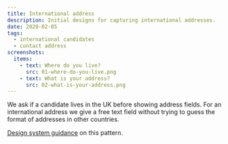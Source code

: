 ```yaml
---
title: International address
description: Initial designs for capturing international addresses.
date: 2020-02-05
tags:
  - international candidates
  - contact address
screenshots:
  items:
    - text: Where do you live?
      src: 01-where-do-you-live.png
    - text: What is your address?
      src: 02-what-is-your-address.png
---
```


We ask if a candidate lives in the UK before showing address fields. For an international address we give a free text field without trying to guess the format of addresses in other countries.

[Design system guidance](https://design-system.service.gov.uk/patterns/addresses/#textarea) on this pattern.
